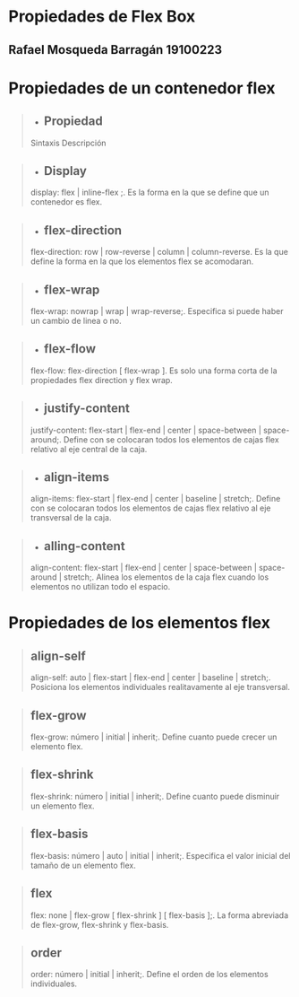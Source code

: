 # Propiedades de Flex Box
## Rafael Mosqueda Barragán		19100223

# Propiedades de un contenedor flex

> - ## Propiedad
> Sintaxis
> Descripción

> - ## Display
> display: flex |  inline-flex ;.
> Es la forma en la que se define que un contenedor es flex.

> - ## flex-direction
> flex-direction: row | row-reverse | column | column-reverse.
> Es la que define la forma en la que los elementos flex se acomodaran.

> - ## flex-wrap
> flex-wrap: nowrap | wrap | wrap-reverse;.
> Especifica si puede haber un cambio de linea o no.

> - ## flex-flow
> flex-flow: flex-direction [ flex-wrap ].
> Es solo una forma corta de la propiedades flex direction y flex wrap.

> - ## justify-content
> justify-content: flex-start | flex-end | center | space-between | space-around;.
> Define con se colocaran todos los elementos de cajas flex relativo al eje central de la caja.

> - ## align-items
> align-items: flex-start | flex-end | center | baseline | stretch;.
> Define con se colocaran todos los elementos de cajas flex relativo al eje transversal de la caja.

> - ## alling-content
> align-content: flex-start | flex-end | center | space-between | space-around | stretch;.
> Alinea los elementos de la caja flex cuando los elementos no utilizan todo el espacio.


# Propiedades de los elementos flex

> ## align-self
> align-self: auto | flex-start | flex-end | center | baseline | stretch;.
> Posiciona los elementos individuales realitavamente al eje transversal.

> ## flex-grow
> flex-grow: número | initial | inherit;.
> Define cuanto puede crecer un elemento flex.

> ## flex-shrink
> flex-shrink: número | initial | inherit;.
> Define cuanto puede disminuir un elemento flex.

> ## flex-basis
> flex-basis: número | auto | initial | inherit;.
> Especifica el valor inicial del tamaño de un elemento flex.

> ## flex
> flex: none | flex-grow [ flex-shrink ] [ flex-basis ];.
> La forma abreviada de flex-grow, flex-shrink y flex-basis.

> ## order 
> order: número | initial | inherit;.
> Define el orden de los elementos individuales.